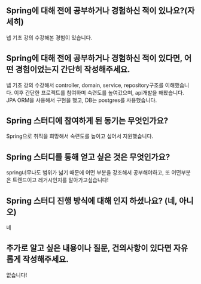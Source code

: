 ## Spring에 대해 전에 공부하거나 경험하신 적이 있나요?(자세히)

넵 기초 강의 수강해본 경험이 있습니다.

## Spring에 대해 전에 공부하거나 경험하신 적이 있다면, 어떤 경험이었는지 간단히 작성해주세요.

넵 기초 강의 수강해서 controller, domain, service, repository구조를 이해했습니다.
이후 간단한 프로젝트를 참여하며 숙련도를 높여갔으며, api개발을 해봤습니다. JPA ORM을 사용해서 구현을 했고, DB는 postgres를 사용했습니다.

## Spring 스터디에 참여하게 된 동기는 무엇인가요?

Spring으로 취직을 희망해서 숙련도를 높이고 싶어서 지원했습니다.

## Spring 스터디를 통해 얻고 싶은 것은 무엇인가요?

spring너무나도 범위가 넓기 때문에 어떤 부분을 강조해서 공부해야하고, 또 어떤부분은 트렌드이고 레거시인지를 알아가고싶습니다!

## Spring 스터디 진행 방식에 대해 인지 하셨나요? (네, 아니오)

네

## 추가로 알고 싶은 내용이나 질문, 건의사항이 있다면 자유롭게 작성해주세요.

없습니다!

```

```

